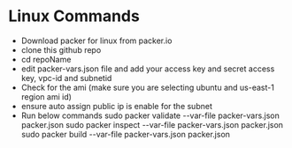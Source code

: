   # Linux Commands
- Download packer for linux from packer.io
- clone this github repo
- cd repoName
- edit packer-vars.json file and add your access key and secret access key, vpc-id and subnetid
- Check for the ami (make sure you are selecting ubuntu and us-east-1 region ami id)
- ensure auto assign public ip is enable for the subnet
- Run below commands
  sudo packer validate --var-file packer-vars.json packer.json
  sudo packer inspect --var-file packer-vars.json packer.json
  sudo packer build --var-file packer-vars.json packer.json